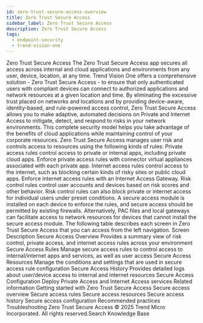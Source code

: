 ```yaml
---
id: zero-trust-secure-access-overview
title: Zero Trust Secure Access
sidebar_label: Zero Trust Secure Access
description: Zero Trust Secure Access
tags:
  - endpoint-security
  - trend-vision-one
---
```


 Zero Trust Secure Access The Zero Trust Secure Access app secures all access across internal and cloud applications and environments from any user, device, location, at any time. Trend Vision One offers a comprehensive solution - Zero Trust Secure Access - to ensure that only authenticated users with compliant devices can connect to authorized applications and network resources at a given location and time. By eliminating the excessive trust placed on networks and locations and by providing device-aware, identity-based, and rule-powered access control, Zero Trust Secure Access allows you to make adaptive, automated decisions on Private and Internet Access to mitigate, detect, and respond to risks in your network environments. This complete security model helps you take advantage of the benefits of cloud applications while maintaining control of your corporate resources. Zero Trust Secure Access manages user risk and controls access to resources using the following kinds of rules: Private access rules control access to private or internal apps, including private cloud apps. Enforce private access rules with connector virtual appliances associated with each private app. Internet access rules control access to the internet, such as blocking certain kinds of risky sites or public cloud apps. Enforce internet access rules with an Internet Access Gateway. Risk control rules control user accounts and devices based on risk scores and other behavior. Risk control rules can also block private or internet access for individual users under preset conditions. A secure access module is installed on each device to enforce the rules, and secure access should be permitted by existing firewalls. Alternatively, PAC files and local gateways can facilitate access to network resources for devices that cannot install the secure access module. The following table describes each screen in Zero Trust Secure Access that you can access from the left navigation. Screen Description Secure Access Overview Provides a summary view of risk control, private access, and internet access rules across your environment Secure Access Rules Manage secure access rules to control access to internal/internet apps and services, as well as user access Secure Access Resources Manage the conditions and settings that are used in secure access rule configuration Secure Access History Provides detailed logs about user/device access to internal and internet resources Secure Access Configuration Deploy Private Access and Internet Access services Related information Getting started with Zero Trust Secure Access Secure access overview Secure access rules Secure access resources Secure access history Secure access configuration Recommended practices Troubleshooting Zero Trust Secure Access © 2025 Trend Micro Incorporated. All rights reserved.Search Knowledge Base